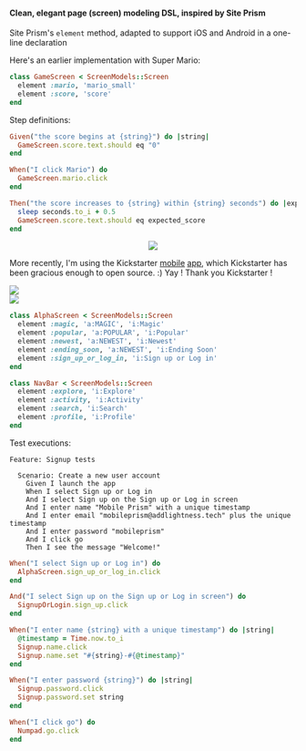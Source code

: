 #### Clean, elegant page (screen) modeling DSL, inspired by Site Prism


Site Prism's `element` method, adapted to support iOS and Android in a one-line declaration

Here's an earlier implementation with Super Mario:

```ruby
class GameScreen < ScreenModels::Screen
  element :mario, 'mario_small'
  element :score, 'score'
end
```

Step definitions:

```ruby
Given("the score begins at {string}") do |string|
  GameScreen.score.text.should eq "0"
end

When("I click Mario") do
  GameScreen.mario.click
end

Then("the score increases to {string} within {string} seconds") do |expected_score, seconds|
  sleep seconds.to_i + 0.5
  GameScreen.score.text.should eq expected_score
end
```

<p align="center">
  <img src="https://github.com/SeanFelipe/mobile_prism/raw/master/img/appiumario.gif">
</p>


More recently, I'm using the Kickstarter [mobile](https://github.com/kickstarter/ios-oss) [app](https://github.com/kickstarter/android-oss), which Kickstarter has been gracious enough to open source. :) Yay ! Thank you Kickstarter !

<div align="center">
  <div style="display: flex; flex-direction: column">
    <img src="https://github.com/SeanFelipe/mobile_prism/raw/master/img/kickstarter.png">
    <img src="https://github.com/SeanFelipe/mobile_prism/raw/master/img/kickstarter_android.png">
  </div>
</div>

```ruby
class AlphaScreen < ScreenModels::Screen
  element :magic, 'a:MAGIC', 'i:Magic'
  element :popular, 'a:POPULAR', 'i:Popular'
  element :newest, 'a:NEWEST', 'i:Newest'
  element :ending_soon, 'a:NEWEST', 'i:Ending Soon'
  element :sign_up_or_log_in, 'i:Sign up or Log in'
end

class NavBar < ScreenModels::Screen
  element :explore, 'i:Explore'
  element :activity, 'i:Activity'
  element :search, 'i:Search'
  element :profile, 'i:Profile'
end
```

Test executions:

```cucumber
Feature: Signup tests

  Scenario: Create a new user account
    Given I launch the app
    When I select Sign up or Log in
    And I select Sign up on the Sign up or Log in screen
    And I enter name "Mobile Prism" with a unique timestamp
    And I enter email "mobileprism@addlightness.tech" plus the unique timestamp
    And I enter password "mobileprism"
    And I click go
    Then I see the message "Welcome!"
```

```ruby
When("I select Sign up or Log in") do
  AlphaScreen.sign_up_or_log_in.click
end

And("I select Sign up on the Sign up or Log in screen") do
  SignupOrLogin.sign_up.click
end

When("I enter name {string} with a unique timestamp") do |string|
  @timestamp = Time.now.to_i
  Signup.name.click
  Signup.name.set "#{string}-#{@timestamp}"
end

When("I enter password {string}") do |string|
  Signup.password.click
  Signup.password.set string
end

When("I click go") do
  Numpad.go.click
end
```
